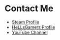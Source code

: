 # Contact Me

- [Steam Profile](http://steamcommunity.com/id/hgevo/)
- [HeLLsGamers Profile](http://hellsgamers.com/user/5094-3v0lu710n/)
- [YouTube Channel](https://www.youtube.com/channel/UCbr3D-6UMXdedG7ut7zUu0g)
